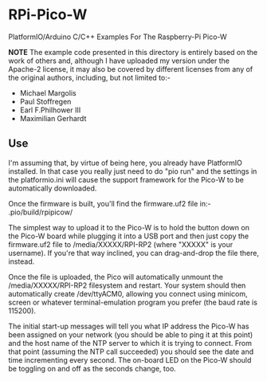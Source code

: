 # RPi-Pico-W
PlatformIO/Arduino C/C++ Examples For The Raspberry-Pi Pico-W

**NOTE** The example code presented in this directory is entirely based on the work of others and, although I have uploaded my version under the Apache-2 license, it may also be covered by different licenses from any of the original authors, including, but not limited to:-
- Michael Margolis
- Paul Stoffregen
- Earl F.Philhower III
- Maximilian Gerhardt


## Use
I'm assuming that, by virtue of being here, you already have PlatformIO installed.  In that case you really just need to do "pio run" and the settings in the platformio.ini will cause the support framework for the Pico-W to be automatically downloaded.

Once the firmware is built, you'll find the firmware.uf2 file in:-  .pio/build/rpipicow/

The simplest way to upload it to the Pico-W is to hold the button down on the Pico-W board while plugging it into a USB port and then just copy the firmware.uf2 file to /media/XXXXX/RPI-RP2 (where "XXXXX" is your username). If you're that way inclined, you can drag-and-drop the file there, instead.

Once the file is uploaded, the Pico will automatically unmount the /media/XXXXX/RPI-RP2 filesystem and restart.  Your system should then automatically create /dev/ttyACM0, allowing you connect using minicom, screen or whatever terminal-emulation program you prefer (the baud rate is 115200).

The initial start-up messages will tell you what IP address the Pico-W has been assigned on your network (you should be able to ping it at this point) and the host name of the NTP server to which it is trying to connect.  From that point (assuming the NTP call succeeded) you should see the date and time incrementing every second.  The on-board LED on the Pico-W should be toggling on and off as the seconds change, too.




